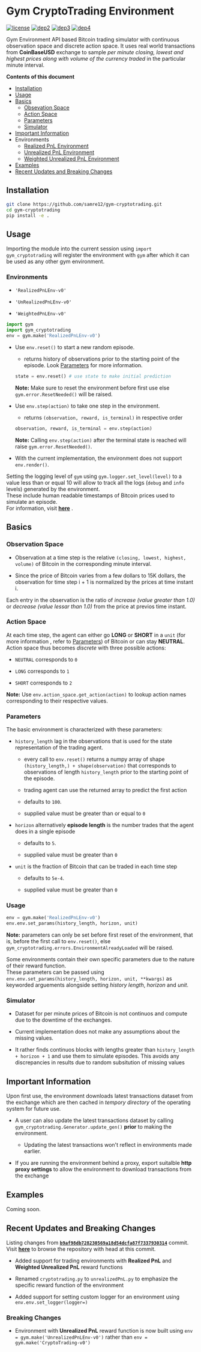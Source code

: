 # Gym CryptoTrading Environment

[![license](https://img.shields.io/packagist/l/doctrine/orm.svg)](https://github.com/samre12/deep-trading-agent/blob/master/LICENSE)
[![dep2](https://img.shields.io/badge/python-2.7-red.svg)](https://www.python.org/download/releases/2.7/)
[![dep3](https://img.shields.io/badge/status-in%20progress-green.svg)](https://github.com/samre12/gym-cryptotrading/)
[![dep4](https://img.shields.io/circleci/project/github/RedSparr0w/node-csgo-parser.svg)](https://github.com/samre12/gym-cryptotrading/)

Gym Environment API based Bitcoin trading simulator with continuous observation space and discrete action space. It uses real world transactions from **CoinBaseUSD** exchange to sample *per minute closing, lowest and highest prices along with volume of the currency traded* in the particular minute interval.

**Contents of this document**

- [Installation](#installation)
- [Usage](#usage)
- [Basics](#basics)
    - [Obsevation Space](#obs)
    - [Action Space](#action)
    - [Parameters](#params)
    - [Simulator](#simulator)
- [Important Information](#inf)
- Environments
    - [Realized PnL Environment](https://github.com/samre12/gym-cryptotrading/wiki/Realized-PnL-Trading-Environment)
    - [Unrealized PnL Environment](https://github.com/samre12/gym-cryptotrading/wiki/Unrealized-PnL-Trading-Environment)
    - [Weighted Unrealized PnL Environment](https://github.com/samre12/gym-cryptotrading/wiki/Weighted-Unrealized-PnL-Trading-Environment)
- [Examples](#exp)
- [Recent Updates and Breaking Changes](#changes)

<a name="introduction"></a>

## Installation

```bash
git clone https://github.com/samre12/gym-cryptotrading.git
cd gym-cryptotrading
pip install -e .
```

<a name="usage"></a>

## Usage

Importing the module into the current session using `import gym_cryptotrading` will register the environment with `gym` after which it can be used as any other gym environment.

### Environments

- `'RealizedPnLEnv-v0'`

- `'UnRealizedPnLEnv-v0'`

- `'WeightedPnLEnv-v0'`

```python
import gym
import gym_cryptotrading
env = gym.make('RealizedPnLEnv-v0')
```

- Use `env.reset()` to start a new random episode.

    - returns history of observations prior to the starting point of the episode. Look [Parameters](#params) for more information.

    ```python
    state = env.reset() # use state to make initial prediction
    ```

    **Note:** Make sure to reset the environment before first use else `gym.error.ResetNeeded()` will be raised.

- Use `env.step(action)` to take one step in the environment.

    - returns `(observation, reward, is_terminal)` in respective order

    ```python
    observation, reward, is_terminal = env.step(action)
    ```

    **Note:** Calling `env.step(action)` after the terminal state is reached will raise `gym.error.ResetNeeded()`.

- With the current implementation, the environment does not support `env.render()`.

Setting the logging level of `gym` using `gym.logger.set_level(level)` to a value less than or equal 10 will allow to track all the logs (`debug` and `info` levels) generated by the environment.</br>
These include human readable timestamps of Bitcoin prices used to simulate an episode.</br>
For information, visit [**here**](https://github.com/openai/gym/blob/293eea787a662f501b0e4aab512d3769e830ece2/gym/logger.py#L11) .


<a name="basics"></a>

## Basics

<a name="obs"></a>

### Observation Space

- Observation at a time step is the relative `(closing, lowest, highest, volume)` of Bitcoin in the corresponding minute interval.

- Since the price of Bitcoin varies from a few dollars to 15K dollars, the observation for time step i + 1 is normalized by the prices at time instant i.

Each entry in the observation is the ratio of *increase (value greater than 1.0)* or *decrease (value lessar than 1.0)* from the price at previos time instant.

<a name="action"></a>

### Action Space

At each time step, the agent can either go **LONG** or **SHORT** in a `unit` (for more information , refer to [Parameters](#params)) of Bitcoin or can stay **NEUTRAL**.</br>
Action space thus becomes *discrete* with three possible actions:

- `NEUTRAL` corresponds to `0`

- `LONG` corresponds to `1`

- `SHORT` corresponds to `2`

**Note:** Use `env.action_space.get_action(action)` to lookup action names corresponding to their respective values.

<a name="params"></a>

### Parameters

The basic environment is characterized with these parameters:

- `history_length` lag in the observations that is used for the state representation of the trading agent.</br>

    - every call to `env.reset()` returns a numpy array of shape `(history_length,) + shape(observation)` that corresponds to observations of length `history_length` prior to the starting point of the episode.

    - trading agent can use the returned array to predict the first action

    - defaults to `100`.

    - supplied value must be greater than or equal to `0`

- `horizon` alternatively **episode length** is the number trades that the agent does in a single episode

    - defaults to `5`.

    - supplied value must be greater than `0`

- `unit` is the fraction of Bitcoin that can be traded in each time step

    - defaults to `5e-4`.

    - supplied value must be greater than `0`

### Usage

```python
env = gym.make('RealizedPnLEnv-v0')
env.env.set_params(history_length, horizon, unit)
```

**Note:** parameters can only be set before first reset of the environment, that is, before the first call to `env.reset()`, else `gym_cryptotrading.errors.EnvironmentAlreadyLoaded` will be raised.

Some environments contain their own specific parameters due to the nature of their reward function.</br>
These parameters can be passed using `env.env.set_params(history_length, horizon, unit, **kwargs)` as keyworded arguements alongside setting *history length*, *horizon* and *unit*.

<a name="simulator"></a>

### Simulator

- Dataset for per minute prices of Bitcoin is not continuos and compute due to the downtime of the exchanges.

- Current implementation does not make any assumptions about the missing values.

- It rather finds continuos blocks with lengths greater than `history_length + horizon + 1` and use them to simulate episodes. This avoids any discrepancies in results due to random subsitution of missing values

<a name="inf"></a>

## Important Information

Upon first use, the environment downloads latest transactions dataset from the exchange which are then cached in *tempory directory* of the operating system for future use.</br>

- A user can also update the latest transactions dataset by calling `gym_cryptotrading.Generator.update_gen()` **prior** to making the environment.

    - Updating the latest transactions won't reflect in environments made earlier.

- If you are running the environment behind a proxy, export suitalble **http proxy settings** to allow the environment to download transactions from the exchange

<a name="exp"></a>

## Examples
Coming soon.

<a name="changes"></a>

## Recent Updates and Breaking Changes

Listing changes from [**`b9af98db728230569a18d54dcfa87f7337930314`**](https://github.com/samre12/gym-cryptotrading/commit/b9af98db728230569a18d54dcfa87f7337930314) commit. Visit [**here**](https://github.com/samre12/gym-cryptotrading/tree/b9af98db728230569a18d54dcfa87f7337930314) to browse the repository with head at this commit.

- Added support for trading environments with **Realized PnL** and **Weighted Unrealized PnL** reward functions

- Renamed `cryptotrading.py` to `unrealizedPnL.py` to emphasize the specific reward function of the environment

- Added support for setting custom logger for an environment using `env.env.set_logger(logger=)`

### Breaking Changes

- Environment with **Unrealized PnL** reward function is now built using `env = gym.make('UnrealizedPnLEnv-v0')` rather than `env = gym.make('CryptoTrading-v0')`